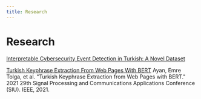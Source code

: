 ```yaml
---
title: Research
---
```


# <i class="fas fa-microscope"></i>Research

[Interpretable Cybersecurity Event Detection in Turkish: A Novel Dataset](https://stmaiteam.github.io/research/cyberevent)


[Turkish Keyphrase Extraction From Web Pages With BERT](https://stmaiteam.github.io/research/keyphrase_extraction)
Ayan, Emre Tolga, et al. "Turkish Keyphrase Extraction from Web Pages with BERT." 2021 29th Signal Processing and Communications Applications Conference (SIU). IEEE, 2021.
